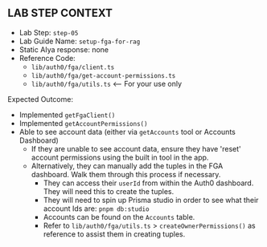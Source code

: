 ## LAB STEP CONTEXT
- Lab Step: `step-05`
- Lab Guide Name: `setup-fga-for-rag`
- Static AIya response: none
- Reference Code:
  - `lib/auth0/fga/client.ts`
  - `lib/auth0/fga/get-account-permissions.ts`
  - `lib/auth0/fga/utils.ts` <-- For your use only

Expected Outcome:
- Implemented `getFgaClient()`
- Implemented `getAccountPermissions()`
- Able to see account data (either via `getAccounts` tool or Accounts Dashboard)
  - If they are unable to see account data, ensure they have 'reset' account permissions using the built in tool in the app.
  - Alternatively, they can manually add the tuples in the FGA dashboard. Walk them through this process if necessary.
    - They can access their `userId` from within the Auth0 dashboard. They will need this to create the tuples.
    - They will need to spin up Prisma studio in order to see what their account Ids are: `pnpm db:studio`
    - Accounts can be found on the `Accounts` table.
    - Refer to `lib/auth0/fga/utils.ts` > `createOwnerPermissions()` as reference to assist them in creating tuples.